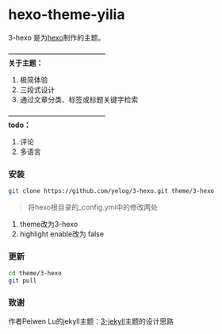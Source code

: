 hexo-theme-yilia
================
3-hexo 是为[hexo](https://github.com/tommy351/hexo)制作的主题。

——————————————  
**关于主题：**

1. 极简体验      
2. 三段式设计
3. 通过文章分类、标签或标题关键字检索  

——————————————  
**todo：**

1. 评论
2. 多语言

### 安装
```bash
git clone https://github.com/yelog/3-hexo.git theme/3-hexo
```
>将hexo根目录的_config.yml中的修改两处  
1. theme改为3-hexo  
2. highlight enable改为 false  

### 更新
```bash
cd theme/3-hexo
git pull
```

### 致谢
 作者Peiwen Lu的jekyll主题：[3-jekyll](https://github.com/P233/3-Jekyll)主题的设计思路
